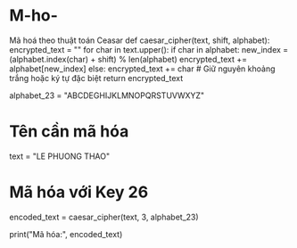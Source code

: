 # M-ho-
Mã hoá theo thuật toán Ceasar
def caesar_cipher(text, shift, alphabet):
    encrypted_text = ""
    for char in text.upper():
        if char in alphabet:
            new_index = (alphabet.index(char) + shift) % len(alphabet)
            encrypted_text += alphabet[new_index]
        else:
            encrypted_text += char  # Giữ nguyên khoảng trắng hoặc ký tự đặc biệt
    return encrypted_text

alphabet_23 = "ABCDEGHIJKLMNOPQRSTUVWXYZ"

# Tên cần mã hóa
text = "LE PHUONG THAO"

# Mã hóa với Key 26 
encoded_text = caesar_cipher(text, 3, alphabet_23)

print("Mã hóa:", encoded_text)

